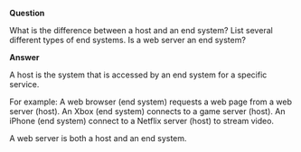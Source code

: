 **Question**

What is the difference between a host and an end system? 
List several different types of end systems.
Is a web server an end system?


**Answer**

A host is the system that is accessed by an end system for a specific service.

For example: 
A web browser (end system) requests a web page from a web server (host).
An Xbox (end system) connects to a game server (host).
An iPhone (end system) connect to a Netflix server (host) to stream video.

A web server is both a host and an end system.